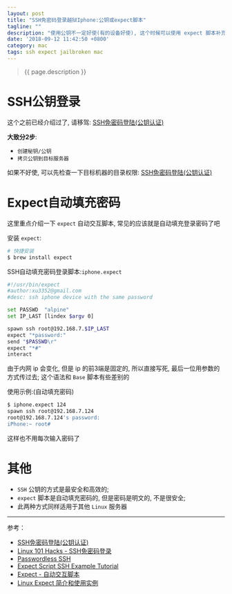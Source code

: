 ```yaml
---
layout: post
title: "SSH免密码登录越狱Iphone:公钥或expect脚本"
tagline: ""
description: "使用公钥不一定好使(有的设备好使), 这个时候可以使用 expect 脚本补充一下"
date: '2018-09-12 11:42:50 +0800'
category: mac
tags: ssh expect jailbroken mac
---
```

> {{ page.description }}

# SSH公钥登录
这个之前已经介绍过了, 请移驾: [SSH免密码登陆(公钥认证)](https://xu3352.github.io/linux/2017/06/24/ssh-login-without-password)

**大致分2步**:
- `创建秘钥/公钥` 
- `拷贝公钥到目标服务器` 

如果不好使, 可以先检查一下目标机器的目录权限: [SSH免密码登陆(公钥认证)](https://xu3352.github.io/linux/2017/06/24/ssh-login-without-password#补充)

# Expect自动填充密码
这里重点介绍一下 `expect` 自动交互脚本, 常见的应该就是自动填充登录密码了吧

安装 `expect`:
```bash
# 快捷安装
$ brew install expect
```

SSH自动填充密码登录脚本:`iphone.expect`
```bash
#!/usr/bin/expect
#author:xu3352@gmail.com
#desc: ssh iphone device with the same password

set PASSWD  "alpine"
set IP_LAST [lindex $argv 0]

spawn ssh root@192.168.7.$IP_LAST
expect "*password:"
send "$PASSWD\r"
expect "*#"
interact
```
由于内网 ip 会变化, 但是 ip 的前3端是固定的, 所以直接写死, 最后一位用参数的方式传过去; 这个语法和 `Base` 脚本有些差别的

使用示例:(自动填充密码)
```bash
$ iphone.expect 124
spawn ssh root@192.168.7.124
root@192.168.7.124's password:
iPhone:~ root# 
```
这样也不用每次输入密码了

# 其他
- `SSH` 公钥的方式是最安全和高效的;
- `expect` 脚本是自动填充密码的, 但是密码是明文的, 不是很安全;
- 此两种方式同样适用于其他 `Linux` 服务器

---
参考：
- [SSH免密码登陆(公钥认证)](https://xu3352.github.io/linux/2017/06/24/ssh-login-without-password)
- [Linux 101 Hacks - SSH免密码登录](https://xu3352.github.io/linux/2017/10/06/Linux-101-Hacks-Chapter-8-System-Administration-Tasks-Part2#62ssh%E5%85%8D%E5%AF%86%E7%A0%81%E7%99%BB%E5%BD%95)
- [Passwordless SSH](https://gist.github.com/DomiR/8870918)
- [Expect Script SSH Example Tutorial](https://www.journaldev.com/1405/expect-script-ssh-example-tutorial)
- [Expect - 自动交互脚本](http://xstarcd.github.io/wiki/shell/expect.html)
- [Linux Expect 简介和使用实例](https://www.jianshu.com/p/70556b1ce932)
